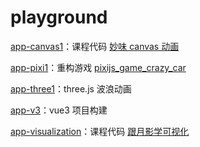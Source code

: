 # playground

[app-canvas1](https://aodazhang.com/project/playground/app-canvas1.html)：课程代码 [妙味 canvas 动画](https://study.miaov.com/study/remote/chapter/336)

[app-pixi1](https://aodazhang.com/project/playground/app-pixi1.html)：重构游戏 [pixijs_game_crazy_car](https://github.com/Zion0707/pixijs_game_crazy_car)

[app-three1](https://aodazhang.com/project/playground/app-three1.html)：three.js 波浪动画

[app-v3](https://aodazhang.com/project/playground/app-v3.html)：vue3 项目构建

[app-visualization](https://aodazhang.com/project/playground/app-visualization.html)：课程代码 [跟月影学可视化](https://time.geekbang.org/column/intro/100053801)
